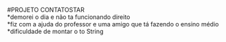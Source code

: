 #PROJETO CONTATOSTAR  
*demorei o dia e não ta funcionando direito  
*fiz com a ajuda do professor e uma amigo que tá fazendo o ensino médio  
*dificuldade de montar o to String
